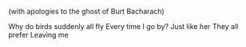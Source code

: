 (with apologies to the ghost of Burt Bacharach)

Why do birds suddenly all fly
Every time I go by?
Just like her
They all prefer
Leaving me
